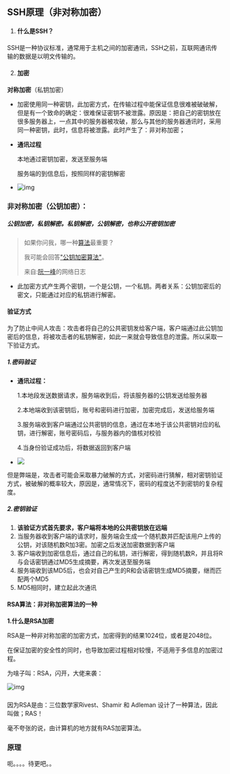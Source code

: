 ## SSH原理（非对称加密）

1. #### 什么是SSH？

​	SSH是一种协议标准，通常用于主机之间的加密通讯，SSH之前，互联网通讯传输的数据是以明文传输的。

2. #### 加密

**对称加密**（私钥加密）

- 加密使用同一种密钥，此加密方式，在传输过程中能保证信息很难被破破解，但是有一个致命的确定：很难保证密钥不被泄露。原因是：把自己的密钥放在很多服务器上，一点其中的服务器被攻破，那么与其他的服务器通讯时，采用同一种密钥，此时，信息将被泄露。此时产生了：非对称加密；

- **通讯过程**

  本地通过密钥加密，发送至服务端

  服务端的到信息后，按照同样的密钥解密

- ![img](https://mmbiz.qpic.cn/mmbiz_png/9hC98DMUibTUNUul0KenWlLmOy1Lqp7mQB1utOiblsyy5D8v7CynunsvcgmWkzncCj3EqQFLj4sV27YYZuUDaR9w/640?wx_fmt=png&tp=webp&wxfrom=5&wx_lazy=1&wx_co=1)





### **非对称加密（公钥加密）**：

##### **公钥加密，私钥解密。私钥解密，公钥解密**，也称公开密钥加密

> 如果你问我，哪一种[算法](http://zh.wikipedia.org/wiki/算法)最重要？
>
> 我可能会回答["公钥加密算法"](http://zh.wikipedia.org/wiki/公钥密码学)。
>
> 来自:[阮一峰](http://www.ruanyifeng.com/)的网络日志

- 此加密方式产生两个密钥，一个是公钥，一个私钥。两者关系：公钥加密后的密文，只能通过对应的私钥进行解密。

#### 验证方式

为了防止中间人攻击：攻击者将自己的公共密钥发给客户端，客户端通过此公钥加密后的信息，将被攻击者的私钥解密，如此一来就会导致信息的泄露。所以采取一下验证方式。

##### 1.密码验证

- **通讯过程：**

  1.本地段发送数据请求，服务端收到后，将该服务器的公钥发送给服务器

  2.本地端收到该密钥后，账号和密码进行加密，加密完成后，发送给服务端

  3.服务端收到客户端通过公共密钥的信息，通过在本地于该公共密钥对应的私钥，进行解密，账号密码后，与服务器内的值核对校验

  4.当身份验证成功后，将数据返回到客户端

- ![](https://mmbiz.qpic.cn/mmbiz_png/9hC98DMUibTUNUul0KenWlLmOy1Lqp7mQvdmhS7icLZfH1xIKS7UKcjuIyl8Bt9wyVNWyCmnibdM79p3PxBBTOozg/640?wx_fmt=png&tp=webp&wxfrom=5&wx_lazy=1&wx_co=1)

但是弊端是，攻击者可能会采取暴力破解的方式，对密码进行猜解，相对密钥验证方式，被破解的概率较大，原因是，通常情况下，密码的程度达不到密钥的复杂程度。

##### 2.密钥验证

1. **该验证方式首先要求，客户端将本地的公共密钥放在远端**
2. 当服务器收到客户端的请求时，服务端会生成一个随机数并匹配该用户上传的公钥，对该随机数R加3密。加密之后发送加密数据到客户端
3. 客户端收到加密信息后，通过自己的私钥，进行解密，得到随机数R，并且将R与会话密钥通过MD5生成摘要，再次发送至服务端
4. 服务端收到该MD5后，也会对自己产生的R和会话密钥生成MD5摘要，继而匹配两个MD5
5. MD5相同时，建立起此次通讯

#### RSA算法：非对称加密算法的一种

**1.什么是RSA加密**

RSA是一种非对称加密的加密方式，加密得到的结果1024位，或者是2048位。

在保证加密的安全性的同时，也导致加密过程相对较慢，不适用于多信息的加密过程。

为啥子叫：RSA，闪开，大佬来袭：

![img](http://www.ruanyifeng.com/blogimg/asset/201306/bg2013062702.jpg)

### 

因为RSA是由：三位数学家Rivest、Shamir 和 Adleman 设计了一种算法，因此叫做；RAS！

毫不夸张的说，由计算机的地方就有RAS加密算法。

### 原理

呃。。。。待更吧。。

